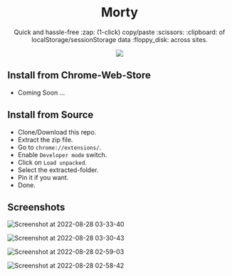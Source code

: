 <h1 align='center'>Morty</h1>

<p align='center'>Quick and hassle-free :zap: (1-click) copy/paste :scissors: :clipboard: of localStorage/sessionStorage data :floppy_disk: across sites.<p>

<p align='center'><img src='https://user-images.githubusercontent.com/13456345/187047978-84074b78-4ae5-4b37-9fb4-469617bfdb0c.png' /></p>

## Install from Chrome-Web-Store

- Coming Soon ...

## Install from Source

- Clone/Download this repo.
- Extract the zip file.
- Go to `chrome://extensions/`.
- Enable `Developer mode` switch.
- Click on `Load unpacked`.
- Select the extracted-folder.
- Pin it if you want.
- Done.

## Screenshots

![Screenshot at 2022-08-28 03-33-40](https://user-images.githubusercontent.com/13456345/187050466-40a87f61-1a2d-4f98-bbbc-0eb44434a62b.png)

![Screenshot at 2022-08-28 03-30-43](https://user-images.githubusercontent.com/13456345/187050465-e130e328-96b1-4ea2-8fc5-8ba2ea96360c.png)

![Screenshot at 2022-08-28 02-59-03](https://user-images.githubusercontent.com/13456345/187050463-34d9e3bc-3a25-490d-b2f0-d79061b11483.png)

![Screenshot at 2022-08-28 02-58-42](https://user-images.githubusercontent.com/13456345/187050462-89b13285-c279-45e7-9c1a-62bce4c4bc12.png)
